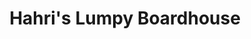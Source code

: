 --- 
title: "Hahri's Lumpy Boardhouse"
publishdate: "2019-9-27T16:48:46+02:00"
src: "https://365manga.net/manga/hahri-s-lumpy-boardhouse"
image: "https://data.365manga.net/images/thumbnails/1684-hahri-s-lumpy-boardhouse.jpg"
description: "Won-yeoung is 20 years old. He is very active and has curiosity about women. He decided to work at Ha-ri dorm to earn money because he needs to buy SAT books. But, the women in the dorm become sexual because of the secret of the dorm! Original Webcomic"
---